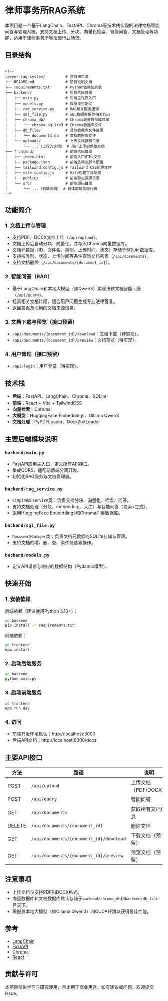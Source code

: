 # 律师事务所RAG系统

本项目是一个基于LangChain、FastAPI、Chroma等技术栈实现的法律文档智能问答与管理系统，支持文档上传、分块、向量化检索、智能问答、文档管理等功能，适用于律师事务所等法律行业场景。

## 目录结构

```

<!--
lawyer-rag-system/         # 项目根目录
├── README.md              # 项目说明文档
├── requirements.txt       # Python依赖包列表
├── backend/               # 后端代码目录
│   ├── main.py            # 后端主程序入口
│   ├── models.py          # 数据模型定义
│   ├── rag_service.py     # RAG相关服务逻辑
│   ├── sql_file.py        # SQL数据库操作相关代码
│   ├── chroma_db/         # Chroma向量数据库目录
│   │   └── chroma.sqlite3 # Chroma数据库文件
│   ├── db_file/           # 其他数据库文件目录
│   │   └── documents.db   # 文档数据库文件
│   └── uploads/           # 上传文档存储目录
│       └── ...（上传的文档） # 用户上传的原始文档
├── frontend/              # 前端代码目录
│   ├── index.html         # 前端入口HTML文件
│   ├── package.json       # 前端依赖及脚本配置
│   ├── tailwind.config.js # Tailwind CSS配置文件
│   ├── vite.config.js     # Vite构建工具配置
│   ├── public/            # 前端静态资源目录
│   └── src/               # 前端源码目录
│       └── ...（前端源码） # 具体前端实现代码
-->

```

## 功能简介

### 1. 文档上传与管理

- 支持PDF、DOCX文档上传（`/api/upload`）。
- 文档上传后自动分块、向量化，并存入Chroma向量数据库。
- 文档元数据（ID、文件名、类别、上传时间、状态）存储于SQLite数据库。
- 支持按类别、状态、上传时间等条件查询文档列表（`/api/documents`）。
- 支持文档删除（`/api/documents/{document_id}`）。

### 2. 智能问答（RAG）

- 基于LangChain和本地大模型（如Qwen3）实现法律文档智能问答（`/api/query`）。
- 检索相关文档片段，结合用户问题生成专业法律答复。
- 返回答案及引用的文档来源信息。

### 3. 文档下载与预览（接口预留）

- `/api/documents/{document_id}/download`：文档下载（待实现）。
- `/api/documents/{document_id}/preview`：文档预览（待实现）。

### 4. 用户管理（接口预留）

- `/api/login`：用户登录（待实现）。

## 技术栈

- **后端**：FastAPI、LangChain、Chroma、SQLite
- **前端**：React + Vite + TailwindCSS
- **向量检索**：Chroma
- **大模型**：HuggingFace Embeddings、Ollama Qwen3
- **文档处理**：PyPDFLoader、Docx2txtLoader

## 主要后端模块说明

### `backend/main.py`

- FastAPI应用主入口，定义所有API接口。
- 集成CORS，适配前后端分离开发。
- 初始化RAG服务与文档管理器。

### `backend/rag_service.py`

- `SimpleRAGService`类：负责文档分块、向量化、检索、问答。
- 支持文档处理（分块、embedding、入库）与智能问答（检索+生成）。
- 采用HuggingFace Embeddings和Chroma向量数据库。

### `backend/sql_file.py`

- `DocumentManager`类：负责文档元数据的SQLite存储与管理。
- 支持文档的增、删、查、条件筛选等操作。

### `backend/models.py`

- 定义API请求与响应的数据结构（Pydantic模型）。

## 快速开始

### 1. 安装依赖

后端依赖（建议使用Python 3.10+）：

```bash
cd backend
pip install -r requirements.txt
```

前端依赖：

```bash
cd frontend
npm install
```

### 2. 启动后端服务

```bash
cd backend
python main.py
```

### 3. 启动前端服务

```bash
cd frontend
npm run dev
```

### 4. 访问

- 前端开发环境默认：http://localhost:3000
- 后端API文档：http://localhost:8000/docs

## 主要API接口

| 方法 | 路径 | 说明 |
|------|------|------|
| POST | `/api/upload` | 上传文档（PDF/DOCX） |
| POST | `/api/query` | 智能问答 |
| GET  | `/api/documents` | 获取所有文档信息 |
| DELETE | `/api/documents/{document_id}` | 删除文档 |
| GET  | `/api/documents/{document_id}/download` | 下载文档（预留） |
| GET  | `/api/documents/{document_id}/preview` | 预览文档（预留） |

## 注意事项

- 上传文档仅支持PDF和DOCX格式。
- 向量数据库和文档数据库默认存储于`backend/chroma_db`和`backend/db_file`目录下。
- 需配置本地大模型（如Ollama Qwen3）和CUDA环境以获得最佳性能。

## 参考

- [LangChain](https://github.com/langchain-ai/langchain)
- [FastAPI](https://fastapi.tiangolo.com/)
- [Chroma](https://www.trychroma.com/)
- [React](https://react.dev/)

## 贡献与许可

本项目仅供学习与研究使用，禁止用于商业用途。如有建议或问题，欢迎提交Issue。
